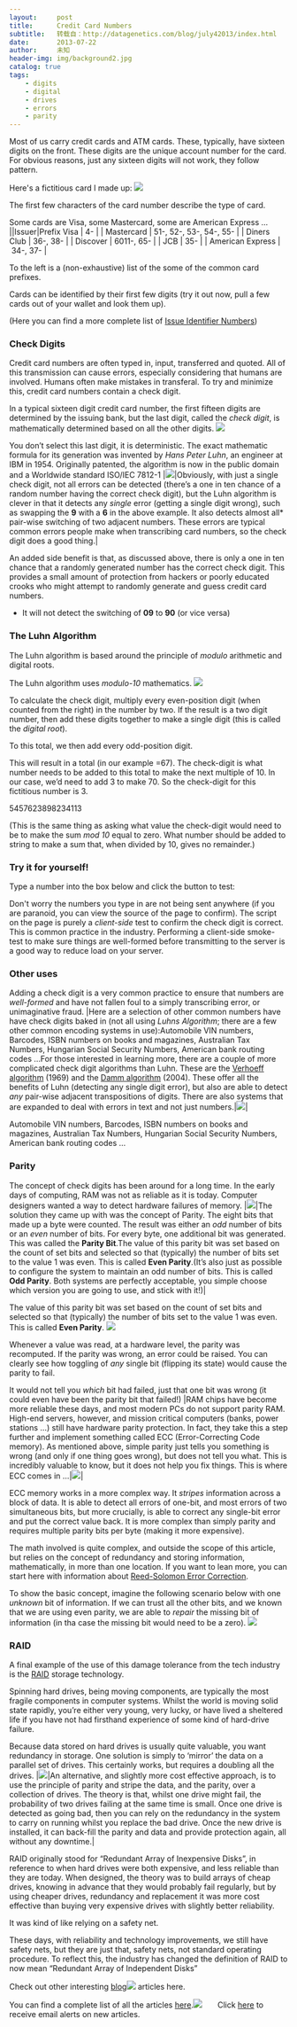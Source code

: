 ```yaml
---
layout:     post
title:      Credit Card Numbers
subtitle:   转载自：http://datagenetics.com/blog/july42013/index.html
date:       2013-07-22
author:     未知
header-img: img/background2.jpg
catalog: true
tags:
    - digits
    - digital
    - drives
    - errors
    - parity
---
```


Most of us carry credit cards and ATM cards. These, typically, have sixteen digits on the front. These digits are the unique account number for the card. For obvious reasons, just any sixteen digits will not work, they follow pattern.

Here's a fictitious card I made up:
![](http://datagenetics.com/blog/july42013/c8.png)


The first few characters of the card number describe the type of card.

Some cards are Visa, some Mastercard, some are American Express …
||Issuer|Prefix Visa | 4- |
| Mastercard | 51-, 52-, 53-, 54-, 55- |
| Diners Club | 36-, 38- |
| Discover | 6011-, 65- |
| JCB | 35- |
| American Express | 34-, 37- |

To the left is a (non-exhaustive) list of the some of the common card prefixes.

Cards can be identified by their first few digits (try it out now, pull a few cards out of your wallet and look them up).

(Here you can find a more complete list of [Issue Identifier Numbers](http://en.wikipedia.org/wiki/List_of_Issuer_Identification_Numbers))

### Check Digits

Credit card numbers are often typed in, input, transferred and quoted. All of this transmission can cause errors, especially considering that humans are involved. Humans often make mistakes in transferal. To try and minimize this, credit card numbers contain a check digit.

In a typical sixteen digit credit card number, the first fifteen digits are determined by the issuing bank, but the last digit, called the *check digit*, is mathematically determined based on all the other digits.
![](http://datagenetics.com/blog/july42013/cn.png)


You don’t select this last digit, it is deterministic. The exact mathematic formula for its generation was invented by *Hans Peter Luhn*, an engineer at IBM in 1954. Originally patented, the algorithm is now in the public domain and a Worldwide standard ISO/IEC 7812-1
|![](http://datagenetics.com/blog/july42013/cr.png)|Obviously, with just a single check digit, not all errors can be detected (there’s a one in ten chance of a random number having the correct check digit), but the Luhn algorithm is clever in that it detects any *single* error (getting a single digit wrong), such as swapping the **9** with a **6** in the above example. It also detects almost all* pair-wise switching of two adjacent numbers. These errors are typical common errors people make when transcribing card numbers, so the check digit does a good thing.|

An added side benefit is that, as discussed above, there is only a one in ten chance that a randomly generated number has the correct check digit. This provides a small amount of protection from hackers or poorly educated crooks who might attempt to randomly generate and guess credit card numbers.

* It will not detect the switching of **09** to **90** (or vice versa)

### The Luhn Algorithm

The Luhn algorithm is based around the principle of *modulo* arithmetic and digital roots.

The Luhn algorithm uses *modulo-10* mathematics. 
![](http://datagenetics.com/blog/july42013/luhn.png)


To calculate the check digit, multiply every even-position digit (when counted from the right) in the number by two. If the result is a two digit number, then add these digits together to make a single digit (this is called the *digital root*).

To this total, we then add every odd-position digit.

This will result in a total (in our example =67). The check-digit is what number needs to be added to this total to make the next multiple of 10. In our case, we’d need to add 3 to make 70. So the check-digit for this fictitious number is 3.

5457623898234113

(This is the same thing as asking what value the check-digit would need to be to make the sum *mod 10* equal to zero. What number should be added to string to make a sum that, when divided by 10, gives no remainder.)

### Try it for yourself!

Type a number into the box below and click the button to test:

Don't worry the numbers you type in are not being sent anywhere (if you are paranoid, you can view the source of the page to confirm). The script on the page is purely a *client-side* test to confirm the check digit is correct. This is common practice in the industry. Performing a client-side smoke-test to make sure things are well-formed before transmitting to the server is a good way to reduce load on your server.

### Other uses

Adding a check digit is a very common practice to ensure that numbers are *well-formed* and have not fallen foul to a simply transcribing error, or unimaginative fraud.
|Here are a selection of other common numbers have have check digits baked in (not all using *Luhns Algorithm*; there are a few other common encoding systems in use):Automobile VIN numbers, Barcodes, ISBN numbers on books and magazines, Australian Tax Numbers, Hungarian Social Security Numbers, American bank routing codes …For those interested in learning more, there are a couple of more complicated check digit algorithms than Luhn. These are the [Verhoeff algorithm](http://en.wikipedia.org/wiki/Verhoeff_algorithm) (1969) and the [Damm algorithm](http://en.wikipedia.org/wiki/Damm_algorithm) (2004). These offer all the benefits of Luhn (detecting any single digit error), but also are able to detect *any* pair-wise adjacent transpositions of digits. There are also systems that are expanded to deal with errors in text and not just numbers.|![](http://datagenetics.com/blog/july42013/bc.png)|

Automobile VIN numbers, Barcodes, ISBN numbers on books and magazines, Australian Tax Numbers, Hungarian Social Security Numbers, American bank routing codes …

### Parity

The concept of check digits has been around for a long time. In the early days of computing, RAM was not as reliable as it is today. Computer designers wanted a way to detect hardware failures of memory.
|![](http://datagenetics.com/blog/july42013/sqi.png)|The solution they came up with was the concept of Parity. The eight bits that made up a byte were counted. The result was either an *odd* number of bits or an *even* number of bits. For every byte, one additional bit was generated. This was called the **Parity Bit**.The value of this parity bit was set based on the count of set bits and selected so that (typically) the number of bits set to the value 1 was even. This is called **Even Parity**.(It’s also just as possible to configure the system to maintain an odd number of bits. This is called **Odd Parity**. Both systems are perfectly acceptable, you simple choose which version you are going to use, and stick with it!)|

The value of this parity bit was set based on the count of set bits and selected so that (typically) the number of bits set to the value 1 was even. This is called **Even Parity**.
![](http://datagenetics.com/blog/july42013/pr1.png)


Whenever a value was read, at a hardware level, the parity was recomputed. If the parity was wrong, an error could be raised. You can clearly see how toggling of *any* single bit (flipping its state) would cause the parity to fail.

It would not tell you *which* bit had failed, just that one bit was wrong (it could even have been the parity bit that failed!)
|RAM chips have become more reliable these days, and most modern PCs do not support parity RAM. High-end servers, however, and mission critical computers (banks, power stations …) still have hardware parity protection. In fact, they take this a step further and implement something called ECC (Error-Correcting Code memory). As mentioned above, simple parity just tells you something is wrong (and only if one thing goes wrong), but does not tell you what. This is incredibly valuable to know, but it does not help you fix things. This is where ECC comes in …|![](http://datagenetics.com/blog/july42013/chip.png)|

ECC memory works in a more complex way. It *stripes* information across a block of data. It is able to detect all errors of one-bit, and most errors of two simultaneous bits, but more crucially, is able to correct any single-bit error and put the correct value back. It is more complex than simply parity and requires multiple parity bits per byte (making it more expensive).

The math involved is quite complex, and outside the scope of this article, but relies on the concept of redundancy and storing information, mathematically, in more than one location. If you want to lean more, you can start here with information about [Reed-Solomon Error Correction](http://en.wikipedia.org/wiki/Reed%E2%80%93Solomon_error_correction).

To show the basic concept, imagine the following scenario below with one *unknown* bit of information. If we can trust all the other bits, and we known that we are using even parity, we are able to *repair* the missing bit of information (in tha case the missing bit would need to be a zero).
![](http://datagenetics.com/blog/july42013/pr2.png)


### RAID

A final example of the use of this damage tolerance from the tech industry is the [RAID](https://en.wikipedia.org/wiki/RAID) storage technology.

Spinning hard drives, being moving components, are typically the most fragile components in computer systems. Whilst the world is moving solid state rapidly, you’re either very young, very lucky, or have lived a sheltered life if you have not had firsthand experience of some kind of hard-drive failure.

Because data stored on hard drives is usually quite valuable, you want redundancy in storage. One solution is simply to ‘mirror’ the data on a parallel set of drives. This certainly works, but requires a doubling all the drives. 
|![](http://datagenetics.com/blog/july42013/r.png)|An alternative, and slightly more cost effective approach, is to use the principle of parity and stripe the data, and the parity, over a collection of drives. The theory is that, whilst one drive might fail, the probability of two drives failing at the same time is small. Once one drive is detected as going bad, then you can rely on the redundancy in the system to carry on running whilst you replace the bad drive. Once the new drive is installed, it can back-fill the parity and data and provide protection again, all without any downtime.|

RAID originally stood for “Redundant Array of Inexpensive Disks”, in reference to when hard drives were both expensive, and less reliable than they are today. When designed, the theory was to build arrays of cheap drives, knowing in advance that they would probably fail regularly, but by using cheaper drives, redundancy and replacement it was more cost effective than buying very expensive drives with slightly better reliability.

It was kind of like relying on a safety net.

These days, with reliability and technology improvements, we still have safety nets, but they are just that, safety nets, not standard operating procedure. To reflect this, the industry has changed the definition of RAID to now mean “Redundant Array of Independent Disks”













Check out other interesting [blog](/blog.html)![](http://datagenetics.com/images/redsquare.png)
articles here.

You can find a complete list of all the articles [here](/blog.html).![](http://datagenetics.com/images/n.gif)
      Click [here](http://datagenetics.com/newsletter/subscribe.html) to receive email alerts on new articles.
